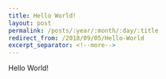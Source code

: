 ```yaml
---
title: Hello World!
layout: post
permalink: /posts/:year/:month/:day/:title
redirect_from: /2018/09/05/Hello-World
excerpt_separator: <!--more-->
---
```


Hello World!

<!--more-->